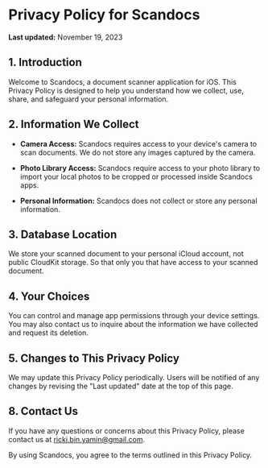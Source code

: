 # Privacy Policy for Scandocs

**Last updated:** November 19, 2023

## 1. Introduction

Welcome to Scandocs, a document scanner application for iOS. This Privacy Policy is designed to help you understand how we collect, use, share, and safeguard your personal information.

## 2. Information We Collect

- **Camera Access:** Scandocs requires access to your device's camera to scan documents. We do not store any images captured by the camera.

- **Photo Library Access:** Scandocs require access to your photo library to import your local photos to be cropped or processed inside Scandocs apps.

- **Personal Information:** Scandocs does not collect or store any personal information.

## 3. Database Location

We store your scanned document to your personal iCloud account, not public CloudKit storage. So that only you that have access to your scanned document.

## 4. Your Choices

You can control and manage app permissions through your device settings. You may also contact us to inquire about the information we have collected and request its deletion.

## 5. Changes to This Privacy Policy

We may update this Privacy Policy periodically. Users will be notified of any changes by revising the "Last updated" date at the top of this page.

## 8. Contact Us

If you have any questions or concerns about this Privacy Policy, please contact us at ricki.bin.yamin@gmail.com.

By using Scandocs, you agree to the terms outlined in this Privacy Policy.
